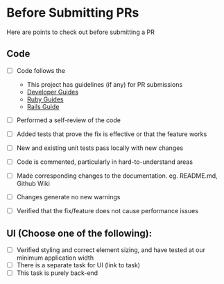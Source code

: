 # Before Submitting PRs

Here are points to check out before submitting a PR

## Code
- [ ] Code follows the
  - This project has guidelines (if any) for PR submissions
  - [Developer Guides](https://github.com/syntax-engineering/developer-guides)
  - [Ruby Guides](https://github.com/rubocop/ruby-style-guide)
  - [Rails Guide](https://github.com/rubocop/rails-style-guide)

- [ ] Performed a self-review of the code
- [ ] Added tests that prove the fix is effective or that the feature works
- [ ] New and existing unit tests pass locally with new changes
- [ ] Code is commented, particularly in hard-to-understand areas
- [ ] Made corresponding changes to the documentation. eg. README.md, Github Wiki
- [ ] Changes generate no new warnings
- [ ] Verified that the fix/feature does not cause performance issues

## UI (Choose one of the following):
- [ ] Verified styling and correct element sizing, and have tested at our minimum application width
- [ ] There is a separate task for UI (link to task)
- [ ] This task is purely back-end
